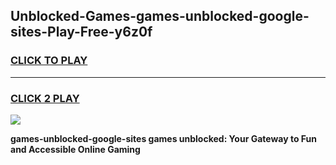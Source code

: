 
## Unblocked-Games-games-unblocked-google-sites-Play-Free-y6z0f
<h3>
<a href="https://premium76.site?title=games-unblocked-google-sites&ref=20M">CLICK TO PLAY</a></h3>
<hr>

<h3>
<a href="https://premium76.site?title=games-unblocked-google-sites&ref=20M">CLICK 2 PLAY</a>
  
</h3>

<a href="https://premium76.site?title=games-unblocked-google-sites&ref=19M"><img src="https://clearcache.store/games.png"></a>


**games-unblocked-google-sites games unblocked: Your Gateway to Fun and Accessible Online Gaming**
